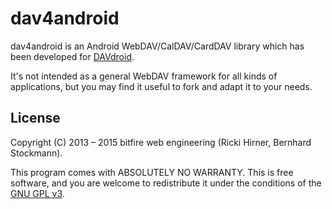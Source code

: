 
# dav4android

dav4android is an Android WebDAV/CalDAV/CardDAV library which has
been developed for [DAVdroid](https://davdroid.bitfire.at).

It's not intended as a general WebDAV framework for all kinds of
applications, but you may find it useful to fork and adapt it
to your needs.


## License 

Copyright (C) 2013 – 2015 bitfire web engineering (Ricki Hirner, Bernhard Stockmann).

This program comes with ABSOLUTELY NO WARRANTY. This is free software, and you are welcome
to redistribute it under the conditions of the [GNU GPL v3](https://www.gnu.org/licenses/gpl-3.0.html).

